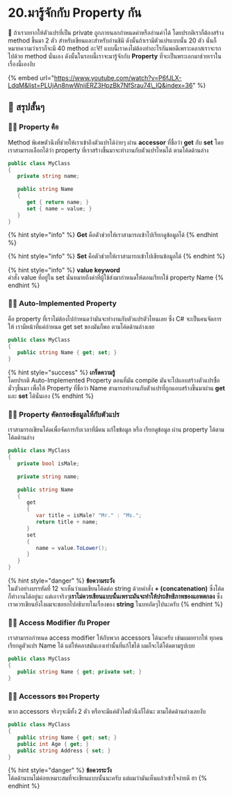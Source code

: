 # 20.มารู้จักกับ Property กัน

💬 ถ้าเราอยากให้ตัวแปรที่เป็น private ถูกภายนอกกำหนดค่าหรืออ่านค่าได้ โดยปรกติเราก็ต้องสร้าง method ขึ้นมา 2 ตัว สำหรับเขียนและสำหรับอ่านชิมิ ดังนั้นถ้าเรามีตัวแปรแบบนั้น 20 ตัว นั่นก็หมายความว่าเราก็จะมี 40 method อะจิ!! แบบนี้เราคงไม่ต้องทำอะไรกันพอดีเพราะคลาสเราจะรกไปด้วย method นั่นเอง ดังนั้นในรอบนี้เราจะมารู้จักกับ **Property** ที่จะเป็นพระเอกมาช่วยเราในเรื่องนี้เองงับ

{% embed url="https://www.youtube.com/watch?v=P6fJLX-LdqM&list=PLUjAn8nwWnijERZ3HpzBk7NfSrau74\_lQ&index=36" %}

## 🎯 สรุปสั้นๆ

### 👨‍🚀 Property คือ

Method พิเศษตัวนึงที่ช่วยให้เราเข้าถึงตัวแปรได้ง่ายๆ ผ่าน **accessor** ที่ชื่อว่า **get** กับ **set** โดยเราสามารถเลือกได้ว่า property ที่เราสร้างขึ้นมาจะทำงานกับตัวแปรไหนได้ ตามโค้ดด้านล่าง

```csharp
public class MyClass
{
   private string name;
   
   public string Name
   {
      get { return name; }
      set { name = value; }
   }
}
```

{% hint style="info" %}
**Get** คือตัวช่วยให้เราสามารถเข้าไปเรียกดูข้อมูลได้
{% endhint %}

{% hint style="info" %}
**Set** คือตัวช่วยให้เราสามารถเข้าไปเขียนข้อมูลได้
{% endhint %}

{% hint style="info" %}
**value keyword**  
คำสั่ง value ที่อยู่ใน set นั่นหมายถึงค่าที่ผู้ใช้ส่งมากำหนดให้ตอนเรียกใช้ property Name
{% endhint %}

### 👨‍🚀 Auto-Implemented Property

คือ property ที่เราไม่ต้องไปกำหนดว่ามันจะทำงานกับตัวแปรตัวไหนเลย ซึ่ง C\# จะเป็นคนจัดการให้ เรามีหน้าที่แค่กำหนด get set ของมันก็พอ ตามโค้ดด้านล่างเลย

```csharp
public class MyClass
{
   public string Name { get; set; }
}
```

{% hint style="success" %}
**เกร็ดความรู้**  
โดยปรกติ Auto-Implemented Property ตอนที่มัน compile มันจะไปแอบสร้างตัวแปรชื่อมั่วๆขึ้นมา เพื่อให้ Property ที่ชื่อว่า Name สามารถทำงานกับตัวแปรที่ถูกแอบสร้างขึ้นมาผ่าน **get** และ **set** ได้นั่นเอง
{% endhint %}

### 👨‍🚀 Property คัดกรองข้อมูลให้กับตัวแปร

เราสามารถเขียนโค้ดเพื่อจัดการกับเวลาที่มีคน แก้ไขข้อมูล หรือ เรียกดูข้อมูล ผ่าน property ได้ตามโค้ดด้านล่าง

```csharp
public class MyClass
{
   private bool isMale;
   
   private string name;
   
   public string Name
   {
      get
      {
         var title = isMale? "Mr." : "Ms.";
         return title + name;
      }
      set
      {
         name = value.ToLower();
      }
   }
}
```

{% hint style="danger" %}
**ข้อความระวัง**  
ในตัวอย่างบรรทัดที่ 12 จะเห็นว่าผมเขียนโค้ดต่อ string ด้วยคำสั่ง **+ \(concatenation\)** ซึ่งโค้ดก็ทำงานได้อยู่นะ แต่เอาจริงๆ**เราไม่ควรเขียนแบบนั้นเพราะมันจะทำให้ประสิทธิภาพของแอพตกลง** ซึ่งเราควรเขียนยังไงผมจะขอยกไปอธิบายในเรื่องของ **string** ในบทถัดๆไปนะครับ
{% endhint %}

### 👨‍🚀 Access Modifier กับ Proper

เราสามารถกำหนด access modifier ให้กับพวก accessors ได้นะครับ เช่นผมอยากให้ ทุกคนเรียกดูตัวแปร Name ได้ แต่ให้คลาสมันเองเท่านั้นที่แก้ไขได้ ผมก็จะได้โค้ดตามรูปเบย

```csharp
public class MyClass
{
   public string Name { get; private set; }
}
```

### 👨‍🚀 Accessors ของ Property

พวก accessors จริงๆจะมีทั้ง 2 ตัว หรือจะมีแค่ตัวใดตัวนึงก็ได้นะ ตามโค้ดด้านล่างเลยงับ

```csharp
public class MyClass
{
   public string Name { get; set; }
   public int Age { get; }
   public string Address { set; }
}
```

{% hint style="danger" %}
**ข้อควรระวัง**  
โค้ดด้านบนไม่ค่อยเหมาะสมที่จะเขียนแบบนั้นนะครับ แต่ผมว่ามันเห็นแล้วเข้าใจง่ายดี ฮา
{% endhint %}

